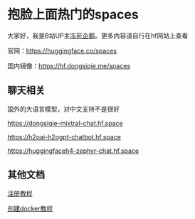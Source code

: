 # 抱脸上面热门的spaces

大家好，我是B站UP主[冻死企鹅](https://space.bilibili.com/23375741)。更多内容请自行在hf网站上查看

官网：https://huggingface.co/spaces

国内镜像：https://hf.dongsiqie.me/spaces

## 聊天相关

国外的大语言模型，对中文支持不是很好

https://dongsiqie-mixtral-chat.hf.space

https://h2oai-h2ogpt-chatbot.hf.space

https://huggingfaceh4-zephyr-chat.hf.space

## 其他文档

 [注册教程](huggingface-sign-up.html) 

 [创建docker教程](huggingface-space-docker.html) 
